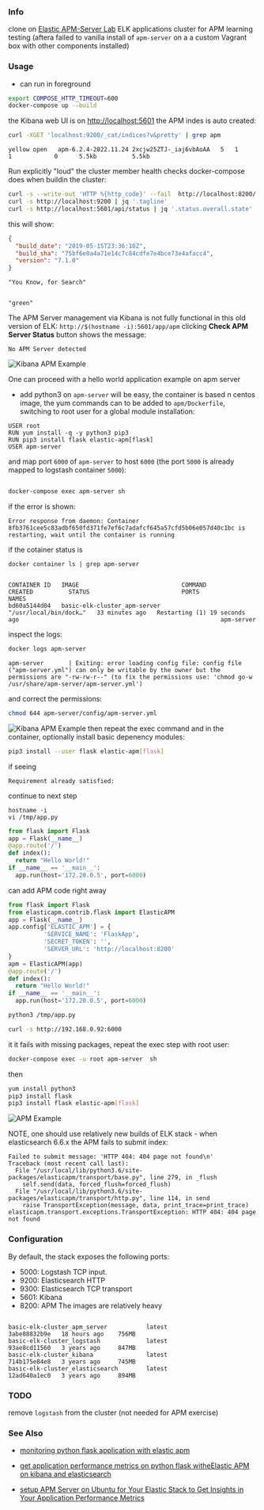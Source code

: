 ### Info

clone on [Elastic APM-Server Lab](https://github.com/SMin1620/Elastic_APM_Lab) ELK applications cluster for APM learning  testing (aftera failed to vanilla install of `apm-server` on a a custom Vagrant box with other components installed)


### Usage

* can run in foreground

```sh
export COMPOSE_HTTP_TIMEOUT=600
docker-compose up --build
```
the Kibana web UI is on [http://localhost:5601](http://localhost:5601) 
the APM indes is auto created:
```sh
curl -XGET 'localhost:9200/_cat/indices?v&pretty' | grep apm
```
```text
yellow open   apm-6.2.4-2022.11.24 2xcjw25ZTJ-_iaj6vbAoAA   5   1          1            0      5.5kb          5.5kb
```
Run explicitly "loud" the cluster member health checks docker-compose does when buildin the cluster:

```sh
curl -s --write-out 'HTTP %{http_code}' --fail  http://localhost:8200/
curl -s http://localhost:9200 | jq '.tagline'
curl -s http://localhost:5601/api/status | jq '.status.overall.state'
```
this will show:

```json
{
  "build_date": "2019-05-15T23:36:10Z",
  "build_sha": "75bf6e0a4a71e14c7c84cdfe7e4bce73e4afacc4",
  "version": "7.1.0"
}
```
```text
"You Know, for Search"
```
```text

"green"
```

The APM Server management via Kibana is not fully functional in this old version of ELK: `http://$(hostname -i):5601/app/apm` clicking __Check APM Server Status__ button shows the message:
```text
No APM Server detected
```
![Kibana APM Example](https://github.com/sergueik/springboot_study/blob/master/basic-elk-cluster/screenshots/capture-kibana-apm-detection.png)

One can proceed with a hello world application example on apm server
* add python3 on `apm-server` will be easy, the container is based n centos image, the yum commands can to be added to `apm/Dockerfile`, switching to root user for a global module installation:
```
USER root
RUN yum install -q -y python3 pip3
RUN pip3 install flask elastic-apm[flask]
USER apm-server
```
and map port `6000` of `apm-server` to host `6000` (the port `5000` is already mapped to logstash container `5000`):

```yaml

```
```sh
docker-compose exec apm-server sh
```
if the error is shown:
```text
Error response from daemon: Container 8fb3761cee5c83adbf650fd371fe7ef6c7adafcf645a57cfd5b06e057d40c1bc is restarting, wait until the container is running
```
if the cotainer status is
```
docker container ls | grep apm-server
```
```text

CONTAINER ID   IMAGE                             COMMAND                  CREATED          STATUS                          PORTS                                                 NAMES
bd60a5144d04   basic-elk-cluster_apm-server      "/usr/local/bin/dock…"   33 minutes ago   Restarting (1) 19 seconds ago                                                         apm-server

```
inspect the logs:
```sh
docker logs apm-server
```
```text
apm-server       | Exiting: error loading config file: config file ("apm-server.yml") can only be writable by the owner but the permissions are "-rw-rw-r--" (to fix the permissions use: 'chmod go-w /usr/share/apm-server/apm-server.yml')
```

and correct the permissions:
```sh
chmod 644 apm-server/config/apm-server.yml
```

![Kibana APM Example](https://github.com/sergueik/springboot_study/blob/master/basic-elk-cluster/screenshots/capture-kibana-apm-server-correctly-setup.png)
then repeat the exec command and in the container, optionally install basic depenency modules:

```sh
pip3 install --user flask elastic-apm[flask]
```
if seeing
```text
Requirement already satisfied:
```
continue to next step
```
hostname -i
vi /tmp/app.py
```
```python
from flask import Flask
app = Flask(__name__)
@app.route('/')
def index():
  return "Hello World!"
if __name__ == '__main__':
  app.run(host='172.20.0.5', port=6000)
```
can add APM code right away
```python
from flask import Flask
from elasticapm.contrib.flask import ElasticAPM
app = Flask(__name__)
app.config['ELASTIC_APM'] = {
          'SERVICE_NAME': 'FlaskApp',
          'SECRET_TOKEN': '',
          'SERVER_URL': 'http://localhost:8200'
}
apm = ElasticAPM(app)
@app.route('/')
def index():
  return "Hello World!"
if __name__ == '__main__':
  app.run(host='172.20.0.5', port=6000)

```
```sh
python3 /tmp/app.py
```
```sh
curl -s http://192.168.0.92:6000
```
it it fails with missing packages, repeat the exec step with root user:
```sh
docker-compose exec -u root apm-server  sh
```
then
```sh
yum install python3
pip3 install flask
pip3 install flask elastic-apm[flask]
```
![APM Example](https://github.com/sergueik/springboot_study/blob/master/basic-elk-cluster/screenshots/capture-apm-example.png)

NOTE, one should use relatively new builds of ELK stack - when elasticsearch 6.6.x  the APM fails to submit index:
```text
Failed to submit message: 'HTTP 404: 404 page not found\n'
Traceback (most recent call last):
  File "/usr/local/lib/python3.6/site-packages/elasticapm/transport/base.py", line 279, in _flush
    self.send(data, forced_flush=forced_flush)
  File "/usr/local/lib/python3.6/site-packages/elasticapm/transport/http.py", line 114, in send
    raise TransportException(message, data, print_trace=print_trace)
elasticapm.transport.exceptions.TransportException: HTTP 404: 404 page not found
```
### Configuration
By default, the stack exposes the following ports:
* 5000: Logstash TCP input.
* 9200: Elasticsearch HTTP
* 9300: Elasticsearch TCP transport
* 5601: Kibana
* 8200: APM
The images are relatively heavy

```text

basic-elk-cluster_apm_server           latest                3abe88832b9e   18 hours ago    756MB
basic-elk-cluster_logstash             latest                93ae8cd11560   3 years ago     847MB
basic-elk-cluster_kibana               latest                714b175e84e8   3 years ago     745MB
basic-elk-cluster_elasticsearch        latest                12ad640a1ec0   3 years ago     894MB

```
### TODO

remove `logstash` from the cluster (not needed for APM exercise)

### See Also

  * [monitoring python flask application with elastic apm](https://medium.com/analytics-vidhya/monitoring-python-flask-application-with-elastic-apm-bb0853f056ff)

  * [get application performance metrics on python flask witheElastic APM on kibana and elasticsearch](https://ruanbekker.medium.com/get-application-performance-metrics-on-python-flask-with-elastic-apm-on-kibana-and-elasticsearch-2859ea02ae30)

  * [setup APM Server on Ubuntu for Your Elastic Stack to Get Insights in Your Application Performance Metrics]( https://blog.ruanbekker.com/blog/2018/11/11/setup-apm-server-on-ubuntu-for-your-elastic-stack-to-get-insights-in-your-application-performance-metrics)




	
